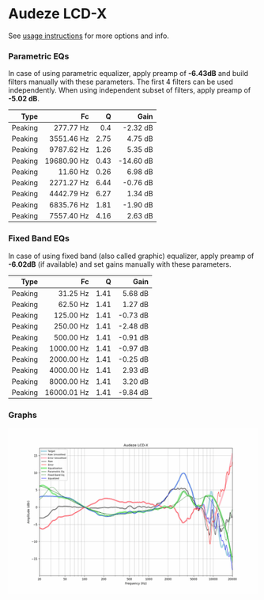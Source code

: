 # Audeze LCD-X
See [usage instructions](https://github.com/jaakkopasanen/AutoEq#usage) for more options and info.

### Parametric EQs
In case of using parametric equalizer, apply preamp of **-6.43dB** and build filters manually
with these parameters. The first 4 filters can be used independently.
When using independent subset of filters, apply preamp of **-5.02 dB**.

| Type    | Fc          |    Q | Gain      |
|--------:|------------:|-----:|----------:|
| Peaking | 277.77 Hz   | 0.4  | -2.32 dB  |
| Peaking | 3551.46 Hz  | 2.75 | 4.75 dB   |
| Peaking | 9787.62 Hz  | 1.26 | 5.35 dB   |
| Peaking | 19680.90 Hz | 0.43 | -14.60 dB |
| Peaking | 11.60 Hz    | 0.26 | 6.98 dB   |
| Peaking | 2271.27 Hz  | 6.44 | -0.76 dB  |
| Peaking | 4442.79 Hz  | 6.27 | 1.34 dB   |
| Peaking | 6835.76 Hz  | 1.81 | -1.90 dB  |
| Peaking | 7557.40 Hz  | 4.16 | 2.63 dB   |

### Fixed Band EQs
In case of using fixed band (also called graphic) equalizer, apply preamp of **-6.02dB**
(if available) and set gains manually with these parameters.

| Type    | Fc          |    Q | Gain     |
|--------:|------------:|-----:|---------:|
| Peaking | 31.25 Hz    | 1.41 | 5.68 dB  |
| Peaking | 62.50 Hz    | 1.41 | 1.27 dB  |
| Peaking | 125.00 Hz   | 1.41 | -0.73 dB |
| Peaking | 250.00 Hz   | 1.41 | -2.48 dB |
| Peaking | 500.00 Hz   | 1.41 | -0.91 dB |
| Peaking | 1000.00 Hz  | 1.41 | -0.97 dB |
| Peaking | 2000.00 Hz  | 1.41 | -0.25 dB |
| Peaking | 4000.00 Hz  | 1.41 | 2.93 dB  |
| Peaking | 8000.00 Hz  | 1.41 | 3.20 dB  |
| Peaking | 16000.01 Hz | 1.41 | -9.84 dB |

### Graphs
![](./Audeze%20LCD-X.png)